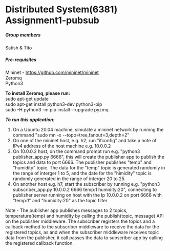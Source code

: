 # Distributed System(6381) Assignment1-pubsub
##### Group members
Satish & Tito
##### Pre-requisites
Mininet - https://github.com/mininet/mininet <br />
Zeromq <br />
Python3

**To install Zeromq, please run:** <br/>
sudo apt-get update <br/>
sudo apt-get install python3-dev python3-pip <br/>
sudo -H python3 -m pip install --upgrade pyzmq 



***To run this applcation:***
1. On a Ubuntu 20.04 machine, simulate a mininet network by running the command "sudo mn -x --topo=tree,fanout=3,depth=2"
2. On one of the mininet host, e.g. h2, run "ifconfig" and take a note of IPv4 address of the host machine e.g. 10.0.0.2
3. On 10.0.0.2 host, on the command prompt run e.g. "python3 publisher_app.py 6666", this will create the publisher app to publish the topics and data to port 6666. The publisher publishes "temp" and "humidity" topic. The data for the "temp" topic is generated randomly in the range of interger 1 to 5, and the date for the "himidity" topic is randomly generated in the range of interger 20 to 25.
4. On another host e.g. h7, start the subscriber by running e.g. "python3 subscriber_app.py 10.0.0.2 6666 temp:1 humidity:20", connecting to publisher server running on host with the Ip 10.0.0.2 on port 6666 with "temp:1" and "humidity:20" as the topic filter

Note - The publisher app publishes messages to 2 topics, temperature(temp) and humidity by calling the publish(topic, message) API on the publisher middleware. The subscriber registers the topics and a callback method to the subscriber middleware to receive the data for the registered topics, as and when the subscriber middleware receives topic data from the publisher, it call passes the data to subscriber app by calling the registered callback function.

